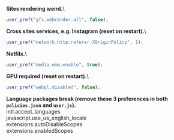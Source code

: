 **Sites rendering weird.**\
``` js
user_pref("gfx.webrender.all", false);
```

**Cross sites services, e.g. Instagram (reset on restart).**\
``` js
user_pref("network.http.referer.XOriginPolicy", 1);
```

**Netfilx.**\
``` js
user_pref("media.eme.enable", true);
```

**GPU required (reset on restart).**\
``` js
user_pref("webgl.disabled", false);
```

**Language packages break (remove these 3 preferences in both `policies.json` and `user.js`).**\
intl.accept_languages\
javascript.use\_us\_english\_locale\
extensions.autoDisableScopes\
extensions.enabledScopes
